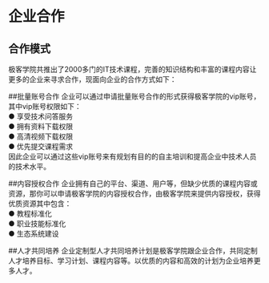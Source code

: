 # 企业合作
## 合作模式
极客学院共推出了2000多门的IT技术课程，完善的知识结构和丰富的课程内容让更多的企业来寻求合作，现面向企业的合作方式如下：

##批量账号合作
企业可以通过申请批量账号合作的形式获得极客学院的vip账号，其中vip账号权限如下：<br>
  ● 享受技术问答服务<br>
  ● 拥有资料下载权限<br>
  ● 高清视频下载权限<br>
  ● 优先提交课程需求<br>
因此企业可以通过这些vip账号来有规划有目的的自主培训和提高企业中技术人员的技术水平。

##内容授权合作
企业拥有自己的平台、渠道、用户等，但缺少优质的课程内容或资源，那你可以申请极客学院的内容授权合作，由极客学院来提供内容授权，获得优质资源其中包含：<br>
  ● 教程标准化<br>
  ● 职业技能标准化<br>
  ● 生态系统建设<br>

##人才共同培养
企业定制型人才共同培养计划是极客学院跟企业合作，共同定制人才培养目标、学习计划、课程内容等。以优质的内容和高效的计划为企业培养更多人才。
